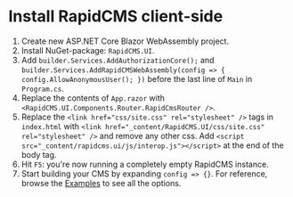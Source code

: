 # Install RapidCMS client-side

1. Create new ASP.NET Core Blazor WebAssembly project.
2. Install NuGet-package: `RapidCMS.UI`.
3. Add `builder.Services.AddAuthorizationCore();` and `builder.Services.AddRapidCMSWebAssembly(config => { config.AllowAnonymousUser(); })` before the last line of `Main` in `Program.cs`.
4. Replace the contents of `App.razor` with `<RapidCMS.UI.Components.Router.RapidCmsRouter />`.
5. Replace the `<link href="css/site.css" rel="stylesheet" />` tags in `index.html` with `<link href="_content/RapidCMS.UI/css/site.css" rel="stylesheet" />` and remove any other css. Add `<script src="_content/rapidcms.ui/js/interop.js"></script>` at the end of the body tag.
6. Hit `F5`: you're now running a completely empty RapidCMS instance.
7. Start building your CMS by expanding `config => {}`. For reference, browse the [Examples](https://github.com/ThomasBleijendaal/RapidCMS/tree/master/examples) to see all the options.
